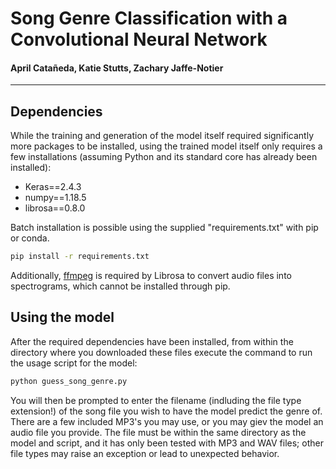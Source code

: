 # Song Genre Classification with a Convolutional Neural Network

#### April Catañeda, Katie Stutts, Zachary Jaffe-Notier

------------

## Dependencies
While the training and generation of the model itself required significantly more packages to be installed, using the trained model itself only requires a few installations (assuming Python and its standard core has already been installed):
- Keras==2.4.3
- numpy==1.18.5
- librosa==0.8.0

Batch installation is possible using the supplied "requirements.txt" with pip or conda.

````cmd
pip install -r requirements.txt
````

Additionally, [ffmpeg](http://ffmpeg.org/download.html) is required by Librosa to convert audio files into spectrograms, which cannot be installed through pip.  

## Using the model
After the required dependencies have been installed, from within the directory where you downloaded these files execute the command to run the usage script for the model:

````cmd
python guess_song_genre.py
````

You will then be prompted to enter the filename (indluding the file type extension!) of the song file you wish to have the model predict the genre of. There are a few included MP3's you may use, or you may giev the model an audio file you provide. The file must be within the same directory as the model and script, and it has only been tested with MP3 and WAV files; other file types may raise an exception or lead to unexpected behavior.